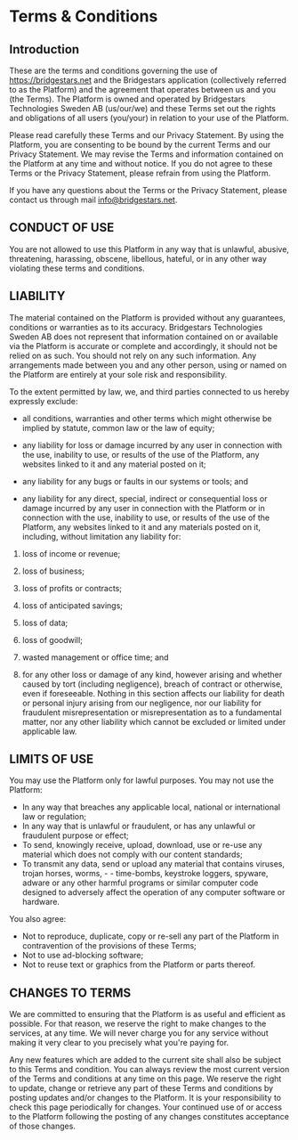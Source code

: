 # Terms & Conditions

## Introduction

These are the terms and conditions governing the use of https://bridgestars.net and the Bridgestars application (collectively referred to as the Platform) and the agreement that operates between us and you (the Terms). The Platform is owned and operated by Bridgestars Technologies Sweden AB (us/our/we) and these Terms set out the rights and obligations of all users (you/your) in relation to your use of the Platform.

Please read carefully these Terms and our Privacy Statement. By using the Platform, you are consenting to be bound by the current Terms and our Privacy Statement. We may revise the Terms and information contained on the Platform at any time and without notice. If you do not agree to these Terms or the Privacy Statement, please refrain from using the Platform.

If you have any questions about the Terms or the Privacy Statement, please contact us through mail info@bridgestars.net.

## CONDUCT OF USE

You are not allowed to use this Platform in any way that is unlawful, abusive, threatening, harassing, obscene, libellous, hateful, or in any other way violating these terms and conditions.

## LIABILITY

The material contained on the Platform is provided without any guarantees, conditions or warranties as to its accuracy. Bridgestars Technologies Sweden AB does not represent that information contained on or available via the Platform is accurate or complete and accordingly, it should not be relied on as such. You should not rely on any such information. Any arrangements made between you and any other person, using or named on the Platform are entirely at your sole risk and responsibility.

To the extent permitted by law, we, and third parties connected to us hereby expressly exclude:

- all conditions, warranties and other terms which might otherwise be implied by statute, common law or the law of equity;

- any liability for loss or damage incurred by any user in connection with the use, inability to use, or results of the use of the Platform, any websites linked to it and any material posted on it;

- any liability for any bugs or faults in our systems or tools; and

- any liability for any direct, special, indirect or consequential loss or damage incurred by any user in connection with the Platform or in connection with the use, inability to use, or results of the use of the Platform, any websites linked to it and any materials posted on it, including, without limitation any liability for:

1. loss of income or revenue;

2. loss of business;

3. loss of profits or contracts;

4. loss of anticipated savings;

5. loss of data;

6. loss of goodwill;

7. wasted management or office time; and

8. for any other loss or damage of any kind, however arising and whether caused by tort (including negligence), breach of contract or otherwise, even if foreseeable. Nothing in this section affects our liability for death or personal injury arising from our negligence, nor our liability for fraudulent misrepresentation or misrepresentation as to a fundamental matter, nor any other liability which cannot be excluded or limited under applicable law.

## LIMITS OF USE

You may use the Platform only for lawful purposes. You may not use the Platform:

- In any way that breaches any applicable local, national or international law or regulation;
- In any way that is unlawful or fraudulent, or has any unlawful or fraudulent purpose or effect;
- To send, knowingly receive, upload, download, use or re-use any material which does not comply with our content standards;
- To transmit any data, send or upload any material that contains viruses, trojan horses, worms, - - time-bombs, keystroke loggers, spyware, adware or any other harmful programs or similar computer code designed to adversely affect the operation of any computer software or hardware.

You also agree:

- Not to reproduce, duplicate, copy or re-sell any part of the Platform in contravention of the provisions of these Terms;
- Not to use ad-blocking software;
- Not to reuse text or graphics from the Platform or parts thereof.

## CHANGES TO TERMS

We are committed to ensuring that the Platform is as useful and efficient as possible. For that reason, we reserve the right to make changes to the services, at any time. We will never charge you for any service without making it very clear to you precisely what you're paying for.

Any new features which are added to the current site shall also be subject to this Terms and condition. You can always review the most current version of the Terms and conditions at any time on this page. We reserve the right to update, change or retrieve any part of these Terms and conditions by posting updates and/or changes to the Platform. It is your responsibility to check this page periodically for changes. Your continued use of or access to the Platform following the posting of any changes constitutes acceptance of those changes.

